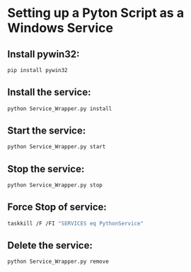 # Setting up a Pyton Script as a Windows Service
 

## Install pywin32:
```bash
pip install pywin32
```

## Install the service:
```python
python Service_Wrapper.py install
```

## Start the service:
```python
python Service_Wrapper.py start
```

## Stop the service:
```python
python Service_Wrapper.py stop
```
## Force Stop of service:
```bash
taskkill /F /FI "SERVICES eq PythonService"
```

## Delete the service:
```python
python Service_Wrapper.py remove
```
